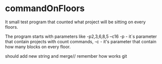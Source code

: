# commandOnFloors

It small test program that counted what project will be sitting on every floors.

The program starts with parameters like -p2,3,6,8,5 –c16
-p - it`s parameter that contain projects with count commands,
-c - it's parameter that contain how many blocks on every floor.


should add new string and merge// remember how works git